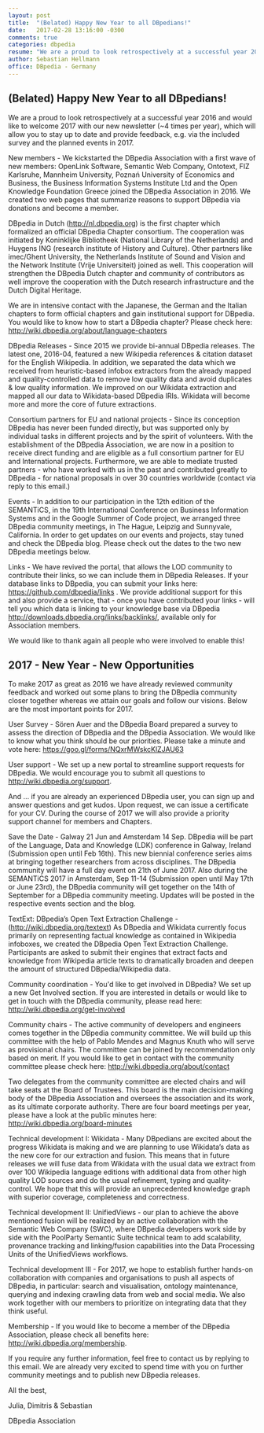 ```yaml
---
layout: post
title:  "(Belated) Happy New Year to all DBpedians!"
date:   2017-02-28 13:16:00 -0300
comments: true
categories: dbpedia
resume: "We are a proud to look retrospectively at a successful year 2016 and would like to welcome 2017 with our new newsletter (~4 times per year), which will allow you to stay up to date and provide feedback, e.g. via the included ..."
author: Sebastian Hellmann
office: DBpedia - Germany
---
```


## (Belated) Happy New Year to all DBpedians!

We are a proud to look retrospectively at a successful year 2016 and would like to welcome 2017 with our new newsletter (~4 times per year), which will allow you to stay up to date and provide feedback, e.g. via the included survey and the planned events in 2017.

New members - We kickstarted the DBpedia Association with a first wave of new members: OpenLink Software, Semantic Web Company, Ontotext, FIZ Karlsruhe, Mannheim University, Poznań University of Economics and Business, the Business Information Systems Institute Ltd and the Open Knowledge Foundation Greece joined the DBpedia Association in 2016. We created two web pages that summarize reasons to support DBpedia via donations and become a member.

DBpedia in Dutch (http://nl.dbpedia.org) is the first chapter which formalized an official DBpedia Chapter consortium. The cooperation was initiated by Koninklijke Bibliotheek (National Library of the Netherlands) and Huygens ING (research institute of History and Culture). Other partners like imec/Ghent University, the Netherlands Institute of Sound and Vision and the Network Institute (Vrije Universiteit) joined as well. This cooperation will strengthen the DBpedia Dutch chapter and community of contributors as well improve the cooperation with the Dutch research infrastructure and the Dutch Digital Heritage.

We are in intensive contact with the Japanese, the German and the Italian chapters to form official chapters and gain institutional support for DBpedia. You would like to know how to start a DBpedia chapter? Please check here: http://wiki.dbpedia.org/about/language-chapters

DBpedia Releases - Since 2015 we provide bi-annual DBpedia releases. The latest one, 2016-04, featured a new Wikipedia references & citation dataset for the English Wikipedia. In addition, we separated the data which we received from heuristic-based infobox extractors from the already mapped and quality-controlled data to remove low quality data and avoid duplicates & low quality information. We improved on our Wikidata extraction and mapped all our data to Wikidata-based DBpedia IRIs. Wikidata will become more and more the core of future extractions.

Consortium partners for EU and national projects - Since its conception DBpedia has never been funded directly, but was supported only by individual tasks in different projects and by the spirit of volunteers. With the establishment of the DBpedia Association, we are now in a position to receive direct funding and are eligible as a full consortium partner for EU and International projects. Furthermore, we are able to mediate trusted partners - who have worked with us in the past and contributed greatly to DBpedia - for national proposals in over 30 countries worldwide (contact via reply to this email.)

Events - In addition to our participation in the 12th edition of the SEMANTiCS, in the 19th International Conference on Business Information Systems and in the Google Summer of Code project, we arranged three DBpedia community meetings, in The Hague, Leipzig and Sunnyvale, California. In order to get updates on our events and projects, stay tuned and check the DBpedia blog. Please check out the dates to the two new DBpedia meetings below.

Links - We have revived the portal, that allows the LOD community to contribute their links, so we can include them in DBpedia Releases. If your database links to DBpedia, you can submit your links here: https://github.com/dbpedia/links . We provide additional support for this and also provide a service, that - once you have contributed your links - will tell you which data is linking to your knowledge base via DBpedia http://downloads.dbpedia.org/links/backlinks/, available only for Association members.

We would like to thank again all people who were involved to enable this!

## 2017 - New Year - New Opportunities

To make 2017 as great as 2016 we have already reviewed community feedback and worked out some plans to bring the DBpedia community closer together whereas we attain our goals and follow our visions. Below are the most important points for 2017.

User Survey - Sören Auer and the DBpedia Board prepared a survey to assess the direction of DBpedia and the DBpedia Association. We would like to know what you think should be our priorities. Please take a minute and vote here: https://goo.gl/forms/NQxrMWskcKlZJAU63

User support - We set up a new portal to streamline support requests for DBpedia. We would encourage you to submit all questions to http://wiki.dbpedia.org/support.

And … if you are already an experienced DBpedia user, you can sign up and answer questions and get kudos. Upon request, we can issue a certificate for your CV. During the course of 2017 we will also provide a priority support channel for members and Chapters.

Save the Date - Galway 21 Jun and Amsterdam 14 Sep. DBpedia will be part of the Language, Data and Knowledge (LDK) conference in Galway, Ireland (Submission open until Feb 16th). This new biennial conference series aims at bringing together researchers from across disciplines. The DBpedia community will have a full day event on 21th of June 2017. Also during the SEMANTiCS 2017 in Amsterdam, Sep 11-14 (Submission open until May 17th or June 23rd), the DBpedia community will get together on the 14th of September for a DBpedia community meeting. Updates will be posted in the respective events section and the blog.

TextExt: DBpedia’s Open Text Extraction Challenge - (http://wiki.dbpedia.org/textext) As DBpedia and Wikidata currently focus primarily on representing factual knowledge as contained in Wikipedia infoboxes, we created the DBpedia Open Text Extraction Challenge. Participants are asked to submit their engines that extract facts and knowledge from Wikipedia article texts to dramatically broaden and deepen the amount of structured DBpedia/Wikipedia data.

Community coordination - You'd like to get involved in DBpedia? We set up a new Get Involved section. If you are interested in details or would like to get in touch with the DBpedia community, please read here: http://wiki.dbpedia.org/get-involved

Community chairs - The active community of developers and engineers comes together in the DBpedia community committee. We will build up this committee with the help of Pablo Mendes and Magnus Knuth who will serve as provisional chairs. The committee can be joined by recommendation only based on merit. If you would like to get in contact with the community committee please check here: http://wiki.dbpedia.org/about/contact

Two delegates from the community committee are elected chairs and will take seats at the Board of Trustees. This board is the main decision-making body of the DBpedia Association and oversees the association and its work, as its ultimate corporate authority. There are four board meetings per year, please have a look at the public minutes here: http://wiki.dbpedia.org/board-minutes

Technical development I: Wikidata - Many DBpedians are excited about the progress Wikidata is making and we are planning to use Wikidata’s data as the new core for our extraction and fusion. This means that in future releases we will fuse data from Wikidata with the usual data we extract from over 100 Wikipedia language editions with additional data from other high quality LOD sources and do the usual refinement, typing and quality-control. We hope that this will provide an unprecedented knowledge graph with superior coverage, completeness and correctness.

Technical development II: UnifiedViews - our plan to achieve the above mentioned fusion will be realized by an active collaboration with the Semantic Web Company (SWC), where DBpedia developers work side by side with the PoolParty Semantic Suite technical team to add scalability, provenance tracking and linking/fusion capabilities into the Data Processing Units of the UnifiedViews workflows.

Technical development III - For 2017, we hope to establish further hands-on collaboration with companies and organisations to push all aspects of DBpedia, in particular: search and visualisation, ontology maintenance, querying and indexing crawling data from web and social media. We also work together with our members to prioritize on integrating data that they think useful.

Membership - If you would like to become a member of the DBpedia Association, please check all benefits here: http://wiki.dbpedia.org/membership.

If you require any further information, feel free to contact us by replying to this email. We are already very excited to spend time with you on further community meetings and to publish new DBpedia releases.

All the best,

Julia, Dimitris & Sebastian

DBpedia Association
